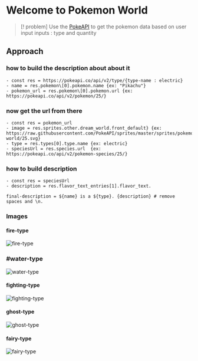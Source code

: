# Welcome to Pokemon World

> [! problem]
> Use the [PokeAPI](https://pokeapi.co/) to get the pokemon data based on user input
> inputs : type and quantity

## Approach

### how to build the description about about it

    - const res = https://pokeapi.co/api/v2/type/{type-name : electric}
    - name = res.pokemon\[0].pokemon.name {ex: "Pikachu"}
    - pokemon_url = res.pokemon\[0].pokemon.url {ex: https://pokeapi.co/api/v2/pokemon/25/}

### now get the url from there

    - const res = pokemon_url
    - image = res.sprites.other.dream_world.front_default} {ex: https://raw.githubusercontent.com/PokeAPI/sprites/master/sprites/pokemon/other/dream-world/25.svg}
    - type = res.types[0].type.name {ex: electric}
    - speciesUrl = res.species.url  {ex: https://pokeapi.co/api/v2/pokemon-species/25/}

### how to build description

    - const res = speciesUrl
    - description = res.flavor_text_entries[1].flavor_text.

    final-description = ${name} is a ${type}. {description} # remove spaces and \n.

### Images

#### fire-type

![fire-type](./assets/fire-type.png)

### #water-type

![water-type](./assets/water-type.png)

#### fighting-type

![fighting-type](./assets/fighting-type.png)

#### ghost-type

![ghost-type](./assets/ghost-type.png)

#### fairy-type

![fairy-type](./assets/fairy-type.png)
